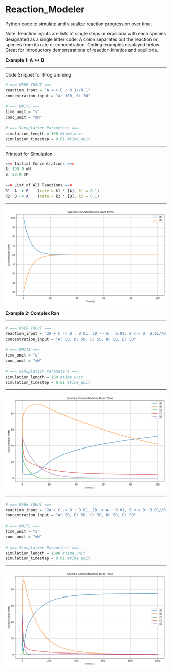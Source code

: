 # Reaction_Modeler
Python code to simulate and visualize reaction progression over time. 

Note: Reaction inputs are lists of single steps or equilibria with each species designated as a single letter code. A colon separates out the reaction or species from its rate or concentration. 
Coding examples displayed below. Great for introductory demonstrations of reaction kinetics and equilibria.

**Example 1: A <-> B**
___________________________________________________________________________
Code Snippet for Programming
```r
# === USER INPUT ===
reaction_input = "A <-> B : 0.1//0.1"
concentration_input = "A: 100, B: 20"
 
# === UNITS ===
time_unit = "s"
conc_unit = "mM"

# === Simuplation Parameters ===
simulation_length = 100 #time_unit
simulation_timestep = 0.01 #time_unit
```
___________________________________________________________________________
Printout for Simulation
```r
=== Initial Concentrations ===
A: 100.0 mM
B: 20.0 mM

=== List of All Reactions ===
R1: A -> B    (rate = k1 * [A], k1 = 0.1)
R2: B -> A    (rate = k2 * [B], k2 = 0.1)
```
___________________________________________________________________________
![Description](https://github.com/jawolfe97/Reaction_Modeler/blob/main/AtoB.svg)


**Example 2: Complex Rxn**
___________________________________________________________________________
```r
# === USER INPUT ===
reaction_input = "2A + C -> B : 0.01, 2D -> A : 0.01, B <-> D: 0.01//0.01, E -> 2D: 0.1"
concentration_input = "A: 50, B: 50, C: 50, D: 50, E: 50"

# === UNITS ===
time_unit = "s"
conc_unit = "mM"

# === Simuplation Parameters ===
simulation_length = 100 #time_unit
simulation_timestep = 0.01 #time_unit
```
___________________________________________________________________________
![Description](https://github.com/jawolfe97/Reaction_Modeler/blob/main/ComplexRxn_100s.svg)
___________________________________________________________________________
```r
# === USER INPUT ===
reaction_input = "2A + C -> B : 0.01, 2D -> A : 0.01, B <-> D: 0.01//0.01, E -> 2D: 0.1"
concentration_input = "A: 50, B: 50, C: 50, D: 50, E: 50"

# === UNITS ===
time_unit = "s"
conc_unit = "mM"

# === Simuplation Parameters ===
simulation_length = 1000 #time_unit
simulation_timestep = 0.01 #time_unit
```
___________________________________________________________________________
![Description](https://github.com/jawolfe97/Reaction_Modeler/blob/main/ComplexRxn_1000s.svg)

